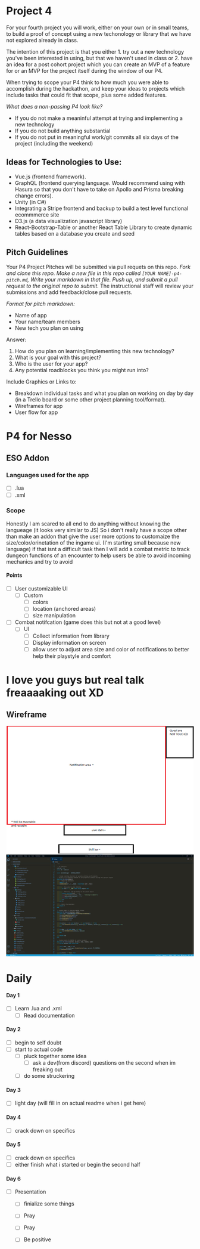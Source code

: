 # Project 4
For your fourth project you will work, either on your own or in small teams, to build a proof of concept using a new techonology or library that we have not explored already in class. 

The intention of this project is that you either 1. try out a new technology you've been interested in using, but that we haven't used in class or 2. have an idea for a post cohort project which you can create an MVP of a feature for or an MVP for the project itself during the window of our P4.

When trying to scope your P4 think to how much you were able to accomplish during the hackathon, and keep your ideas to projects which include tasks that could fit that scope, plus some added features. 

*What does a non-passing P4 look like?*
- If you do not make a meaninful attempt at trying and implementing a new technology
- If you do not build anything substantial
- If you do not put in meaningful work/git commits all six days of the project (including the weekend)


## Ideas for Technologies to Use:
- Vue.js (frontend framework). 
- GraphQL (frontend querying language. Would recommend using with Hasura so that you don't have to take on Apollo and Prisma breaking change errors). 
- Unity (in C#)
- Integrating a Stripe frontend and backup to build a test level functional ecommmerce site
- D3.js (a data visualization javascript library)
- React-Bootstrap-Table or another React Table Library to create dynamic tables based on a database you create and seed

## Pitch Guidelines
Your P4 Project Pitches will be submitted via pull requets on this repo. *Fork and clone this repo. Make a new file in this repo called `[YOUR NAME]-p4-pitch.md`, Write your markdown in that file. Push up, and submit a pull request to the original repo to submit*. The instructional staff will review your submissions and add feedback/close pull requests. 

*Format for pitch markdown:*
* Name of app
* Your name/team members
* New tech you plan on using

Answer: 
1. How do you plan on learning/implementing this new technology?
2. What is your goal with this project?
3. Who is the user for your app?
4. Any potential roadblocks you think you might run into?

Include Graphics or Links to:
* Breakdown individual tasks and what you plan on working on day by day (in a Trello board or some other project planning tool/format). 
* Wireframes for app
* User flow for app

# P4 for Nesso

## ESO Addon

### Languages used for the app
- [ ] .lua
- [ ] .xml

### Scope
Honestly I am scared to all end to do anything without knowing the langueage (it looks very similar to JS) So i don't really have a scope other than make an addon that give the user more options to customaize the size/color/orinetation of the ingame ui. (I'm starting small because new language) if that isnt a difficult task then I will add a combat metric to track dungeon functions of an encounter to help users be able to avoid incoming mechanics and try to avoid

#### Points
- [ ] User customizable UI
    - [ ] Custom
        - [ ] colors
        - [ ] location (anchored areas)
        - [ ] size manipulation
- [ ] Combat notifcation (game does this but not at a good level)
    - [ ] UI
        - [ ] Collect information from library
        - [ ] Display information on screen 
        - [ ] allow user to adjust area size and color of notifications to better help their playstyle and comfort

# I love you guys but real talk freaaaaking out XD
## Wireframe
![](/public/wireframe.png)
![](/public/vsc.png)

# Daily
#### Day 1
- [ ] Learn .lua and .xml
    - [ ] Read documentation
#### Day 2
- [ ] begin to self doubt
- [ ] start to actual code
    - [ ] pluck together some idea
        - [ ] ask a dev(from discord) questions on the second when im freaking out
    - [ ] do some struckering
#### Day 3
- [ ] light day (will fill in on actual readme when i get here)
#### Day 4
- [ ] crack down on specifics
#### Day 5
- [ ] crack down on specifics
- [ ] either finish what i started or begin the second half
#### Day 6
- [ ] Presentation
    - [ ] finialize some things
    - [ ] Pray
    - [ ] Pray
    - [ ] Be positive

